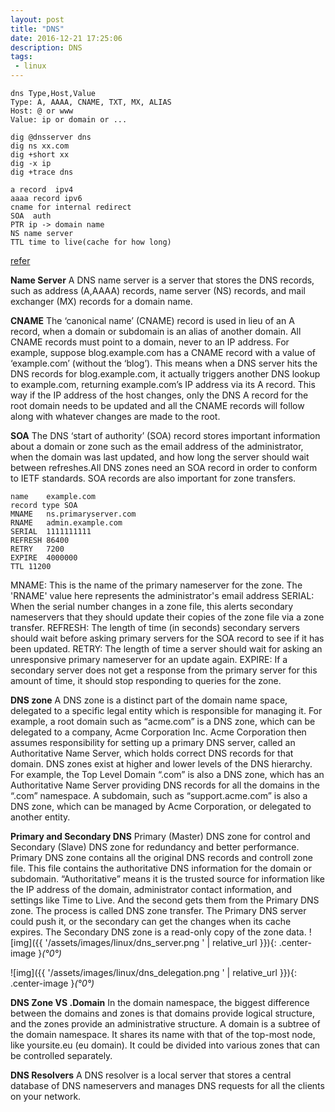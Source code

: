 ```yaml
---
layout: post
title: "DNS"
date: 2016-12-21 17:25:06
description: DNS
tags: 
 - linux
---
```



```
dns Type,Host,Value
Type: A, AAAA, CNAME, TXT, MX, ALIAS
Host: @ or www
Value: ip or domain or ...

dig @dnsserver dns
dig ns xx.com
dig +short xx
dig -x ip
dig +trace dns

a record  ipv4
aaaa record ipv6
cname for internal redirect
SOA  auth
PTR ip -> domain name
NS name server
TTL time to live(cache for how long)
```

[refer](https://www.ruanyifeng.com/blog/2016/06/dns.html)

**Name Server**
A DNS name server is a server that stores the DNS records, such as address (A,AAAA) records, name server (NS) records, and mail exchanger (MX) records for a domain name.

**CNAME**
The ‘canonical name’ (CNAME) record is used in lieu of an A record, when a domain or subdomain is an alias of another domain. All CNAME records must point to a domain, never to an IP address.
For example, suppose blog.example.com has a CNAME record with a value of ‘example.com’ (without the ‘blog’). This means when a DNS server hits the DNS records for blog.example.com, it actually triggers another DNS lookup to example.com, returning example.com’s IP address via its A record. 
This way if the IP address of the host changes, only the DNS A record for the root domain needs to be updated and all the CNAME records will follow along with whatever changes are made to the root.

**SOA**
The DNS ‘start of authority’ (SOA) record stores important information about a domain or zone such as the email address of the administrator, when the domain was last updated, and how long the server should wait between refreshes.All DNS zones need an SOA record in order to conform to IETF standards. SOA records are also important for zone transfers.
```
name	example.com
record type	SOA
MNAME	ns.primaryserver.com
RNAME	admin.example.com
SERIAL	1111111111
REFRESH	86400
RETRY	7200
EXPIRE	4000000
TTL	11200
```
MNAME: This is the name of the primary nameserver for the zone.
The 'RNAME' value here represents the administrator's email address
SERIAL: When the serial number changes in a zone file, this alerts secondary nameservers that they should update their copies of the zone file via a zone transfer.
REFRESH: The length of time (in seconds) secondary servers should wait before asking primary servers for the SOA record to see if it has been updated.
RETRY: The length of time a server should wait for asking an unresponsive primary nameserver for an update again.
EXPIRE: If a secondary server does not get a response from the primary server for this amount of time, it should stop responding to queries for the zone.

**DNS zone**
A DNS zone is a distinct part of the domain name space, delegated to a specific legal entity which is responsible for managing it.
For example, a root domain such as “acme.com” is a DNS zone, which can be delegated to a company, Acme Corporation Inc. Acme Corporation then assumes responsibility for setting up a primary DNS server, called an Authoritative Name Server, which holds correct DNS records for that domain.
DNS zones exist at higher and lower levels of the DNS hierarchy. For example, the Top Level Domain “.com” is also a DNS zone, which has an Authoritative Name Server providing DNS records for all the domains in the “.com” namespace. A subdomain, such as “support.acme.com” is also a DNS zone, which can be managed by Acme Corporation, or delegated to another entity.

**Primary and Secondary DNS**
Primary (Master) DNS zone for control and Secondary (Slave) DNS zone for redundancy and better performance.
Primary DNS zone contains all the original DNS records and controll zone file.  This file contains the authoritative DNS information for the domain or subdomain. “Authoritative” means it is the trusted source for information like the IP address of the domain, administrator contact information, and settings like Time to Live. And the second gets them from the Primary DNS zone. The process is called DNS zone transfer. The Primary DNS server could push it, or the secondary can get the changes when its cache expires.
The Secondary DNS zone is a read-only copy of the zone data. 
![img]({{ '/assets/images/linux/dns_server.png ' | relative_url }}){: .center-image }*(°0°)*


![img]({{ '/assets/images/linux/dns_delegation.png ' | relative_url }}){: .center-image }*(°0°)*

**DNS Zone VS .Domain**
In the domain namespace, the biggest difference between the domains and zones is that domains provide logical structure, and the zones provide an administrative structure. 
A domain is a subtree of the domain namespace. It shares its name with that of the top-most node, like yoursite.eu (eu domain). It could be divided into various zones that can be controlled separately.

**DNS Resolvers**
A DNS resolver is a local server that stores a central database of DNS nameservers and manages DNS requests for all the clients on your network.
